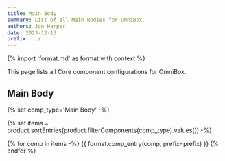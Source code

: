 ```yaml
---
title: Main Body
summary: List of all Main Bodies for OmniBox.
authors: Jon Harper
date: 2023-12-13
prefix: ../
---
```


{% import 'format.md' as format with context %}

This page lists all Core component configurations for OmniBox.

## Main Body

{% set comp_type='Main Body' -%}

{% set items = product.sortEntries(product.filterComponents(comp_type).values()) -%}

{% for comp in items -%}
{{ format.comp_entry(comp, prefix=prefix) }}
{% endfor %}
